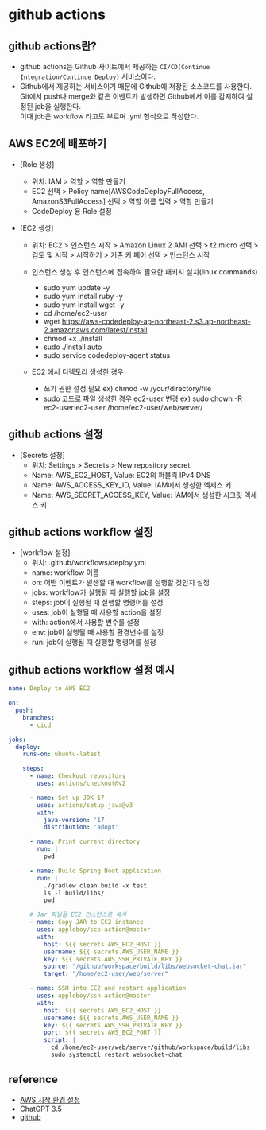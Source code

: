# github actions


## github actions란?

- github actions는 Github 사이트에서 제공하는 `CI/CD(Continue Integration/Continue Deploy)` 서비스이다.
- Github에서 제공하는 서비스이기 때문에 Github에 저장된 소스코드를 사용한다.<br>
  Git에서 push나 merge와 같은 이벤트가 발생하면 Github에서 이를 감지하여 설정된 job을 실행한다.<br>
  이때 job은 workflow 라고도 부르며 .yml 형식으로 작성한다.



## AWS EC2에 배포하기

- [Role 생성] 
  - 위치: IAM > 역할 > 역할 만들기
  - EC2 선택 > Policy name[AWSCodeDeployFullAccess, AmazonS3FullAccess] 선택 > 역할 이름 입력 > 역할 만들기
  - CodeDeploy 용 Role 설정

- [EC2 생성]
  - 위치: EC2 > 인스턴스 시작 > Amazon Linux 2 AMI 선택 > t2.micro 선택 > 검토 및 시작 > 시작하기 > 기존 키 페어 선택 > 인스턴스 시작
  - 인스턴스 생성 후 인스턴스에 접속하여 필요한 패키지 설치(linux commands)
    - sudo yum update -y
    - sudo yum install ruby -y
    - sudo yum install wget -y
    - cd /home/ec2-user
    - wget https://aws-codedeploy-ap-northeast-2.s3.ap-northeast-2.amazonaws.com/latest/install
    - chmod +x ./install
    - sudo ./install auto
    - sudo service codedeploy-agent status

  - EC2 에서 디렉토리 생성한 경우
    - 쓰기 권한 설정 필요  ex) chmod -w /your/directory/file
    - sudo 코드로 파일 생성한 경우 ec2-user 변경  ex) sudo chown -R ec2-user:ec2-user /home/ec2-user/web/server/


## github actions 설정

- [Secrets 설정]
  - 위치: Settings > Secrets > New repository secret
  - Name: AWS_EC2_HOST, Value: EC2의 퍼블릭 IPv4 DNS
  - Name: AWS_ACCESS_KEY_ID, Value: IAM에서 생성한 엑세스 키
  - Name: AWS_SECRET_ACCESS_KEY, Value: IAM에서 생성한 시크릿 엑세스 키


## github actions workflow 설정

- [workflow 설정]
  - 위치: .github/workflows/deploy.yml
  - name: workflow 이름
  - on: 어떤 이벤트가 발생할 때 workflow를 실행할 것인지 설정
  - jobs: workflow가 실행될 때 실행할 job을 설정
  - steps: job이 실행될 때 실행할 명령어를 설정
  - uses: job이 실행될 때 사용할 action을 설정
  - with: action에서 사용할 변수를 설정
  - env: job이 실행될 때 사용할 환경변수를 설정
  - run: job이 실행될 때 실행할 명령어를 설정


## github actions workflow 설정 예시

```yml
name: Deploy to AWS EC2

on:
  push:
    branches:
      - cicd

jobs:
  deploy:
    runs-on: ubuntu-latest

    steps:
      - name: Checkout repository
        uses: actions/checkout@v2

      - name: Set up JDK 17
        uses: actions/setup-java@v3
        with:
          java-version: '17'
          distribution: 'adopt'

      - name: Print current directory
        run: |
          pwd    

      - name: Build Spring Boot application
        run: |
          ./gradlew clean build -x test
          ls -l build/libs/
          pwd

      # Jar 파일을 EC2 인스턴스로 복사
      - name: Copy JAR to EC2 instance
        uses: appleboy/scp-action@master
        with:
          host: ${{ secrets.AWS_EC2_HOST }}
          username: ${{ secrets.AWS_USER_NAME }}
          key: ${{ secrets.AWS_SSH_PRIVATE_KEY }}
          source: "/github/workspace/build/libs/websocket-chat.jar"
          target: "/home/ec2-user/web/server"

      - name: SSH into EC2 and restart application
        uses: appleboy/ssh-action@master
        with:
          host: ${{ secrets.AWS_EC2_HOST }}
          username: ${{ secrets.AWS_USER_NAME }}
          key: ${{ secrets.AWS_SSH_PRIVATE_KEY }}
          port: ${{ secrets.AWS_EC2_PORT }}
          script: |
            cd /home/ec2-user/web/server/github/workspace/build/libs
            sudo systemctl restart websocket-chat

```


## reference

* [AWS 시작 환경 설정](https://blog.bespinglobal.com/post/github-action-%EC%9C%BC%EB%A1%9C-ec2-%EC%97%90-%EB%B0%B0%ED%8F%AC%ED%95%98%EA%B8%B0/)
* ChatGPT 3.5
* [github](https://github.com/gominnam/websocket-chat/)
